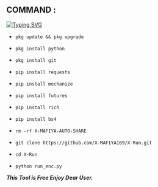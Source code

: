## COMMAND :

[![Typing SVG](https://readme-typing-svg.demolab.com?font=Fira+Code&pause=1000&width=435&lines=BD+RANDOM+CLONE)](https://git.io/typing-svg)

* `pkg update && pkg upgrade`

* `pkg install python`

* `pkg install git`

* `pip install requests`

* `pip install mechanize`

* `pip install futures`

* `pip install rich`

* `pip install bs4`

* `rm -rf X-MAFIYA-AUTO-SHARE`

* `git clone https://github.com/X-MAFIYA109/X-Run.git`

* `cd X-Run`

* `python run_enc.py`


___This Tool is Free Enjoy Dear User.___</br>
